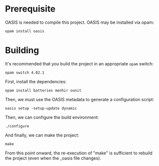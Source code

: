 Prerequisite
============

OASIS is needed to compile this project.  OASIS may be installed via opam:

    opam install oasis

Building
========

It's recommended that you build the project in an appropriate `opam` switch:

    opam switch 4.02.1

First, install the dependencies:

    opam install batteries menhir ounit

Then, we must use the OASIS metadata to generate a configuration script:

    oasis setup -setup-update dynamic

Then, we can configure the build environment:

    ./configure

And finally, we can make the project:

    make

From this point onward, the re-execution of "make" is sufficient to rebuild the
project (even when the _oasis file changes).
